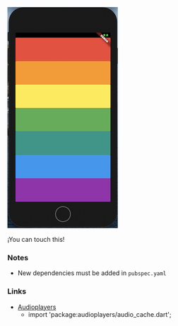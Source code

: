 ![project-showcase](https://github.com/Alejandrehl/xylophone-app/blob/master/assets/readme.png)


¡You can touch this! 

### Notes

- New dependencies must be added in `pubspec.yaml`

### Links

- [Audioplayers](https://pub.dev/packages/audioplayers)
    - import 'package:audioplayers/audio_cache.dart';